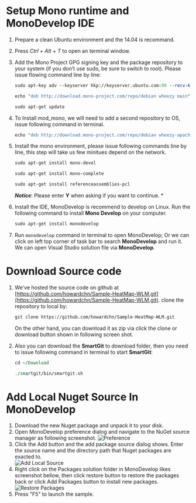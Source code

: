 # Setup Mono runtime and MonoDevelop IDE
  1. Prepare a clean Ubuntu environment and the 14.04 is recommand.

  1. Press _Ctrl_ + _Alt_ + _T_ to open an terminal window. 

  1. Add the Mono Project GPG signing key and the package repository to your system (if you don’t use sudo, be sure to switch to root). Please issue flowing command line by line:
      ```perl
      sudo apt-key adv --keyserver hkp://keyserver.ubuntu.com:80 --recv-keys 3FA7E0328081BFF6A14DA29AA6A19B38D3D831EF

      echo "deb http://download.mono-project.com/repo/debian wheezy main" | sudo tee /etc/apt/sources.list.d/mono-xamarin.list

      sudo apt-get update
       ```
1. To Install mod_mono, we will need to add a second repository to OS, issue following command in terminal. 
	```perl
    echo "deb http://download.mono-project.com/repo/debian wheezy-apache24-compat main" | sudo tee -a /etc/apt/sources.list.d/mono-xamarin.list
    ```
1. Install the mono environment, please issue following commands line by line, this step will take us few minitues depend on the network.
    ```perl
    sudo apt-get install mono-devel
    
    sudo apt-get install mono-complete
    
    sudo apt-get install referenceassemblies-pcl
    ```
    ***Notice***: Please enter **Y** when asking if you want to continue. *

1. Install the IDE, MonoDevelop is recommend to develop on Linux. Run the following command to install **Mono Develop** on your computer.
	```perl
    sudo apt-get install monodevelop
    ```
1. Run `monodevelop` command in terminal to open MonoDevelop; Or we can click on left top corner of task bar to search **MonoDevelop** and run it. We can open Visual Studio solution file via **MonoDevelop**.
 
# Download Source code
1. We've hosted the source code on github at [https://github.com/howardchn/Sample-HeatMap-WLM.git](https://github.com/howardchn/Sample-HeatMap-WLM.git). clone the repository to local by:
	```perl
    git clone https://github.com/howardchn/Sample-HeatMap-WLM.git
    ```
    On the other hand, you can download it as zip via click the clone or download button shown in following screen shot.

1. Also you can download the **SmartGit** to download folder, then you need to issue following command in terminal to start **SmartGit**:
	```perl
    cd ~/Download
    
    ./smartgit/bin/smartgit.sh 
    ```

# Add Local Nuget Source In MonoDevelop
1. Download the new Nuget package and unpack it to your disk.
2. Open MonoDevelop preference dialog and navigate to the NuGet source manager as following screenshot.
![Preference](https://github.com/howardchn/Sample-HeatMap-WLM/blob/master/HeatStyle_OpenLayers/Content/NuGet-source-dialog.png?raw=true)
3. Click the Add button and the add package source dialog shows. Enter the source name and the directory path that Nuget packages are exacted to.  
![Add Local Source](https://github.com/howardchn/Sample-HeatMap-WLM/blob/master/HeatStyle_OpenLayers/Content/NuGet-source-add.png?raw=true)
4. Right click on the Packages solution folder in MonoDevelop likes screenshot bellow, then click restore button to restore the packages back or click Add Packages button to install new packages.  
![Restore Packages](https://github.com/howardchn/Sample-HeatMap-WLM/blob/master/HeatStyle_OpenLayers/Content/NuGet-source-restore.png?raw=true)
5. Press "F5" to launch the sample.
